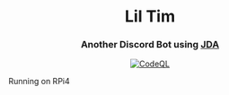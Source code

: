 <h1 style="text-align: center;">
  Lil Tim
</h1>

<h3 align=center>Another Discord Bot using <a href=https://github.com/DV8FromTheWorld/JDA>JDA</a></h3>

<div style="text-align: center;">

[![CodeQL](https://github.com/RichtXO/Lil-Tim/actions/workflows/codeql-analysis.yml/badge.svg?branch=master)](https://github.com/RichtXO/Lil-Tim/actions/workflows/codeql-analysis.yml)
</div>
Running on RPi4 